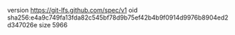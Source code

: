 version https://git-lfs.github.com/spec/v1
oid sha256:e4a9c749fa13fda82c545bf78d9b75ef42b4b9f0914d9976b8904ed2d347026e
size 5966
